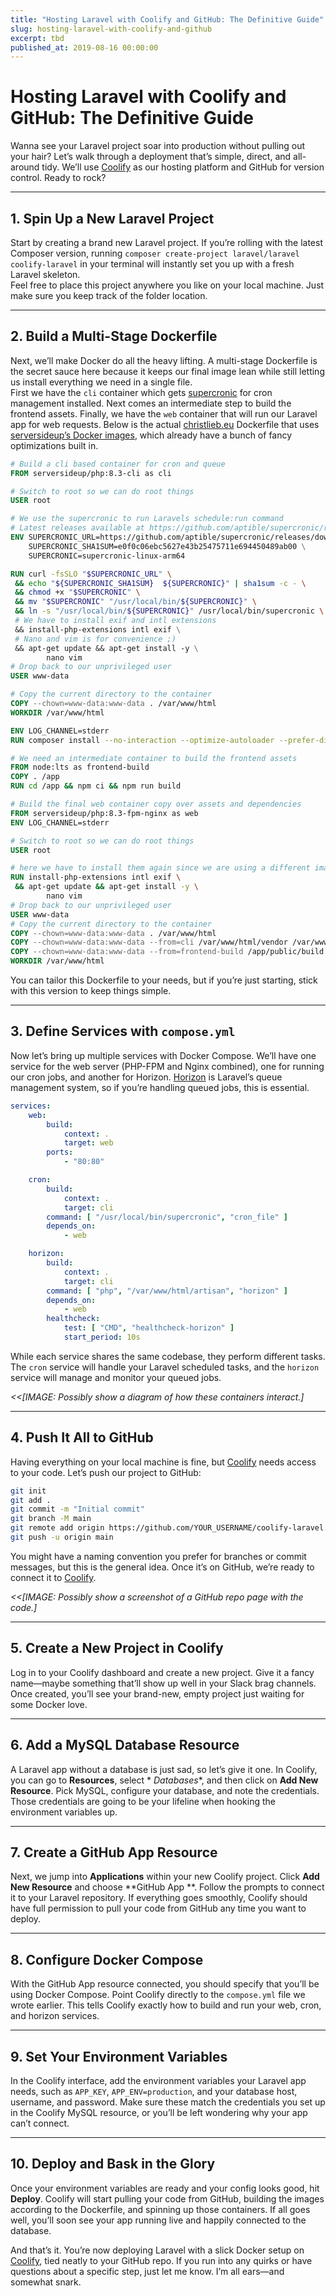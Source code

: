 ```yaml
---
title: "Hosting Laravel with Coolify and GitHub: The Definitive Guide"
slug: hosting-laravel-with-coolify-and-github
excerpt: tbd
published_at: 2019-08-16 00:00:00
---
```


# Hosting Laravel with Coolify and GitHub: The Definitive Guide

Wanna see your Laravel project soar into production without pulling out your hair? Let’s walk through a deployment
that’s simple, direct, and all-around tidy. We’ll use [Coolify](https://coolify.io/) as our hosting platform and GitHub
for version control.
Ready to rock?

---

## 1. Spin Up a New Laravel Project

Start by creating a brand new Laravel project. If you’re rolling with the latest Composer version, running
`composer create-project laravel/laravel coolify-laravel` in your terminal will instantly set you up with a fresh
Laravel skeleton.  
Feel free to place this project anywhere you like on your local machine. Just make sure you keep track of the folder
location.

---

## 2. Build a Multi-Stage Dockerfile

Next, we’ll make Docker do all the heavy lifting. A multi-stage Dockerfile is the secret sauce here because it keeps our
final image lean while still letting us install everything we need in a single file.   
First we have the `cli` container which gets [supercronic](https://github.com/aptible/supercronic) for cron management
installed.
Next comes an intermediate step to build the frontend assets.
Finally, we have the `web` container that will run our Laravel app for web requests.
Below is the actual [christlieb.eu](https://christlieb.eu) Dockerfile that
uses [serversideup’s Docker images](https://serversideup.net/open-source/docker-php/), which already have a bunch of
fancy optimizations built in.

```dockerfile
# Build a cli based container for cron and queue
FROM serversideup/php:8.3-cli as cli

# Switch to root so we can do root things
USER root

# We use the supercronic to run Laravels schedule:run command
# Latest releases available at https://github.com/aptible/supercronic/releases
ENV SUPERCRONIC_URL=https://github.com/aptible/supercronic/releases/download/v0.2.33/supercronic-linux-arm64 \
    SUPERCRONIC_SHA1SUM=e0f0c06ebc5627e43b25475711e694450489ab00 \
    SUPERCRONIC=supercronic-linux-arm64

RUN curl -fsSLO "$SUPERCRONIC_URL" \
 && echo "${SUPERCRONIC_SHA1SUM}  ${SUPERCRONIC}" | sha1sum -c - \
 && chmod +x "$SUPERCRONIC" \
 && mv "$SUPERCRONIC" "/usr/local/bin/${SUPERCRONIC}" \
 && ln -s "/usr/local/bin/${SUPERCRONIC}" /usr/local/bin/supercronic \
 # We have to install exif and intl extensions
 && install-php-extensions intl exif \
 # Nano and vim is for convenience ;)
 && apt-get update && apt-get install -y \
        nano vim
# Drop back to our unprivileged user
USER www-data

# Copy the current directory to the container
COPY --chown=www-data:www-data . /var/www/html
WORKDIR /var/www/html

ENV LOG_CHANNEL=stderr
RUN composer install --no-interaction --optimize-autoloader --prefer-dist

# We need an intermediate container to build the frontend assets
FROM node:lts as frontend-build
COPY . /app
RUN cd /app && npm ci && npm run build

# Build the final web container copy over assets and dependencies
FROM serversideup/php:8.3-fpm-nginx as web
ENV LOG_CHANNEL=stderr

# Switch to root so we can do root things
USER root

# here we have to install them again since we are using a different image
RUN install-php-extensions intl exif \
 && apt-get update && apt-get install -y \
        nano vim
# Drop back to our unprivileged user
USER www-data
# Copy the current directory to the container
COPY --chown=www-data:www-data . /var/www/html
COPY --chown=www-data:www-data --from=cli /var/www/html/vendor /var/www/html/vendor
COPY --chown=www-data:www-data --from=frontend-build /app/public/build /var/www/html/public/build
WORKDIR /var/www/html
```

You can tailor this Dockerfile to your needs, but if you’re just starting, stick with this version to keep things
simple.

---

## 3. Define Services with `compose.yml`

Now let’s bring up multiple services with Docker Compose. We’ll have one service for the web server (PHP-FPM and Nginx
combined), one for running our cron jobs, and another for Horizon. [Horizon](https://laravel.com/docs/horizon) is
Laravel’s queue management system, so
if you’re handling queued jobs, this is essential.

```yaml
services:
    web:
        build:
            context: .
            target: web
        ports:
            - "80:80"

    cron:
        build:
            context: .
            target: cli
        command: [ "/usr/local/bin/supercronic", "cron_file" ]
        depends_on:
            - web

    horizon:
        build:
            context: .
            target: cli
        command: [ "php", "/var/www/html/artisan", "horizon" ]
        depends_on:
            - web
        healthcheck:
            test: [ "CMD", "healthcheck-horizon" ]
            start_period: 10s
```

While each service shares the same codebase, they perform different tasks. The `cron` service will handle your Laravel
scheduled tasks, and the `horizon` service will manage and monitor your queued jobs.

*<<[IMAGE: Possibly show a diagram of how these containers interact.]*

---

## 4. Push It All to GitHub

Having everything on your local machine is fine, but [Coolify](https://coolify.io/) needs access to your code. Let’s
push our project to
GitHub:

```bash
git init
git add .
git commit -m "Initial commit"
git branch -M main
git remote add origin https://github.com/YOUR_USERNAME/coolify-laravel.git
git push -u origin main
```

You might have a naming convention you prefer for branches or commit messages, but this is the general idea. Once it’s
on GitHub, we’re ready to connect it to [Coolify](https://coolify.io/).

*<<[IMAGE: Possibly show a screenshot of a GitHub repo page with the code.]*

---

## 5. Create a New Project in Coolify

Log in to your Coolify dashboard and create a new project. Give it a fancy name—maybe something that’ll show up well in
your Slack brag channels. Once created, you’ll see your brand-new, empty project just waiting for some Docker love.

---

## 6. Add a MySQL Database Resource

A Laravel app without a database is just sad, so let’s give it one. In Coolify, you can go to **Resources**, select *
*Databases**, and then click on **Add New Resource**. Pick MySQL, configure your database, and note the credentials.
Those credentials are going to be your lifeline when hooking the environment variables up.

---

## 7. Create a GitHub App Resource

Next, we jump into **Applications** within your new Coolify project. Click **Add New Resource** and choose **GitHub App
**. Follow the prompts to connect it to your Laravel repository. If everything goes smoothly, Coolify should have full
permission to pull your code from GitHub any time you want to deploy.

---

## 8. Configure Docker Compose

With the GitHub App resource connected, you should specify that you’ll be using Docker Compose. Point Coolify directly
to the `compose.yml` file we wrote earlier. This tells Coolify exactly how to build and run your web, cron, and horizon
services.

---

## 9. Set Your Environment Variables

In the Coolify interface, add the environment variables your Laravel app needs, such as `APP_KEY`, `APP_ENV=production`,
and your database host, username, and password. Make sure these match the credentials you set up in the Coolify MySQL
resource, or you’ll be left wondering why your app can’t connect.

---

## 10. Deploy and Bask in the Glory

Once your environment variables are ready and your config looks good, hit **Deploy**. Coolify will start pulling your
code from GitHub, building the images according to the Dockerfile, and spinning up those containers. If all goes well,
you’ll soon see your app running live and happily connected to the database.

And that’s it. You’re now deploying Laravel with a slick Docker setup on [Coolify](https://coolify.io/), tied neatly to
your GitHub repo. If
you run into any quirks or have questions about a specific step, just let me know. I’m all ears—and somewhat snark.
